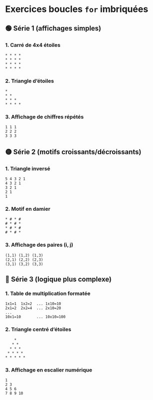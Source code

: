 # Exercices boucles `for` imbriquées

## 🟢 Série 1 (affichages simples)

### 1. Carré de 4x4 étoiles

```text
* * * *
* * * *
* * * *
* * * * 
```

### 2. Triangle d’étoiles

```text
*
* *
* * *
* * * *
```

### 3. Affichage de chiffres répétés

```text
1 1 1
2 2 2
3 3 3 
```

## 🟡 Série 2 (motifs croissants/décroissants)

### 1. Triangle inversé

```text
5 4 3 2 1
4 3 2 1
3 2 1
2 1
1 
```

### 2. Motif en damier

```text
* # * #
# * # *
* # * #
# * # * 
```

### 3. Affichage des paires (i, j)

```text
(1,1) (1,2) (1,3)
(2,1) (2,2) (2,3)
(3,1) (3,2) (3,3)
```

## 🔴 Série 3 (logique plus complexe)

### 1. Table de multiplication formatée

```text
1x1=1  1x2=2  ... 1x10=10
2x1=2  2x2=4  ... 2x10=20
...
10x1=10       ... 10x10=100
```

### 2. Triangle centré d’étoiles

```text
    *
   * *
  * * *
 * * * *
* * * * * 
```

### 3. Affichage en escalier numérique

```text
1
2 3
4 5 6
7 8 9 10 
```

